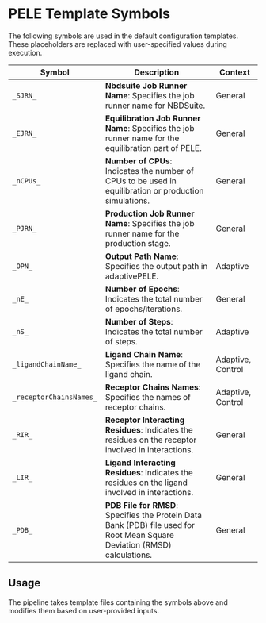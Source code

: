 # PELE Template Symbols

The following symbols are used in the default configuration templates. These placeholders are replaced with user-specified values during execution.

| Symbol               | Description                                           | Context           |
|----------------------|-------------------------------------------------------|-------------------|
| `_SJRN_`             | **Nbdsuite Job Runner Name**: Specifies the job runner name for NBDSuite. | General           |
| `_EJRN_`             | **Equilibration Job Runner Name**: Specifies the job runner name for the equilibration part of PELE. | General           |
| `_nCPUs_`            | **Number of CPUs**: Indicates the number of CPUs to be used in equilibration or production simulations. | General           |
| `_PJRN_`             | **Production Job Runner Name**: Specifies the job runner name for the production stage. | General           |
| `_OPN_`              | **Output Path Name**: Specifies the output path in adaptivePELE. | Adaptive          |
| `_nE_`               | **Number of Epochs**: Indicates the total number of epochs/iterations. | General           |
| `_nS_`               | **Number of Steps**: Indicates the total number of steps. | Adaptive           |
| `_ligandChainName_`  | **Ligand Chain Name**: Specifies the name of the ligand chain. | Adaptive, Control |
| `_receptorChainsNames_` | **Receptor Chains Names**: Specifies the names of receptor chains. | Adaptive, Control |
| `_RIR_`              | **Receptor Interacting Residues**: Indicates the residues on the receptor involved in interactions. | General           |
| `_LIR_`              | **Ligand Interacting Residues**: Indicates the residues on the ligand involved in interactions. | General           |
| `_PDB_`              | **PDB File for RMSD**: Specifies the Protein Data Bank (PDB) file used for Root Mean Square Deviation (RMSD) calculations. | General           |

## Usage

The pipeline takes template files containing the symbols above and modifies them based on user-provided inputs.